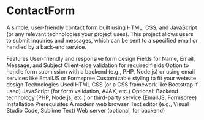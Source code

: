 # ContactForm
A simple, user-friendly contact form built using HTML, CSS, and JavaScript (or any relevant technologies your project uses). This project allows users to submit inquiries and messages, which can be sent to a specified email or handled by a back-end service.

Features
User-friendly and responsive form design
Fields for Name, Email, Message, and Subject
Client-side validation for required fields
Option to handle form submission with a backend (e.g., PHP, Node.js) or using email services like EmailJS or Formspree
Customizable styling to fit your website design
Technologies Used
HTML
CSS (or a CSS framework like Bootstrap if used)
JavaScript (for form validation, AJAX, etc.)
Optional: Backend technology (PHP, Node.js, etc.) or third-party service (EmailJS, Formspree)
Installation
Prerequisites
A modern web browser
Text editor (e.g., Visual Studio Code, Sublime Text)
Web server (optional, for backend)
